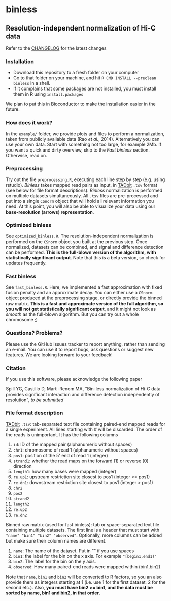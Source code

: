 # binless

## Resolution-independent normalization of Hi-C data

Refer to the [CHANGELOG](CHANGELOG.md) for the latest changes

### Installation

* Download this repository to a fresh folder on your computer
* Go to that folder on your machine, and hit `R CMD INSTALL --preclean binless`
  in a shell.
* If it complains that some packages are not installed, you must install them in
  R using `install.packages`

We plan to put this in Bioconductor to make the installation easier in the
future.

### How does it work?

In the `example/` folder, we provide plots and files to perform a normalization,
taken from publicly available data (Rao *et al.*, 2014). Alternatively you can
use your own data.  Start with something not too large, for example 2Mb. If you
want a quick and dirty overview, skip to the *Fast binless* section. Otherwise,
read on.

### Preprocessing

Try out the file `preprocessing.R`, executing each line step by step (e.g.
using rstudio). *Binless* takes mapped read pairs as input, in
[TADbit](https://3dgenomes.github.io/TADbit/index.html) `.tsv` format (see below
for file format descriptions). *Binless* normalization is performed on multiple
datasets simultaneously. All `.tsv` files are pre-processed and put into a
single `CSnorm` object that will hold all relevant information you need. At this
point, you will also be able to visualize your data using our **base-resolution
(arrows) representation**.

### Optimized binless

See `optimized_binless.R`. The resolution-independent normalization is performed
on the `CSnorm` object you built at the previous step. Once normalized, datasets
can be combined, and signal and difference detection can be performed.  **This
is the full-blown version of the algorithm, with statistically
significant output**. Note that this is a beta version, so check for updates
frequently.

### Fast binless

See `fast_binless.R`. Here, we implemented a fast approximation with fixed
fusion penalty and an approximate decay. You can either use a `CSnorm` object
produced at the preprocessing stage, or directly provide the binned raw matrix.
**This is a fast and approximate version of the full algorithm, so you will not
get statistically significant output**, and it might not look as *smooth* as the
full-blown algorithm. But you can try out a whole chromosome ;)

### Questions? Problems?

Please use the GitHub issues tracker to report anything, rather than
sending an e-mail. You can use it to report bugs, ask questions or suggest new
features. We are looking forward to your feedback!

### Citation

If you use this software, please acknowledge the following paper

Spill YG, Castillo D, Marti-Renom MA, "Bin-less normalization of Hi-C data
provides significant interaction and difference detection independently of
resolution", *to be submitted*

### File format description

[TADbit](https://3dgenomes.github.io/TADbit/index.html) `.tsv`: tab-separated
text file containing paired-end mapped reads for a single experiment. All lines
starting with # will be discarded. The order of the reads is unimportant. It has
the following columns
1. `id`: ID of the mapped pair (alphanumeric without spaces)
1. `chr1`: chromosome of read 1 (alphanumeric without spaces)
1. `pos1`: position of the 5' end of read 1 (integer)
1. `strand1`: whether the read maps on the forward (1) or reverse (0)
     direction
1. `length1`: how many bases were mapped (integer)
1. `re.up1`: upstream restriction site closest to pos1 (integer <= pos1)
1. `re.dn1`: downstream restriction site closest to pos1 (integer > pos1)
1. `chr2`
1. `pos2`
1. `strand2`
1. `length2`
1. `re.up2`
1. `re.dn2`

Binned raw matrix (used for fast binless): tab or space-separated text file
containing multiple datasets. The first line is a header that must start with
`"name" "bin1" "bin2" "observed"`. Optionally, more columns can be added but
make sure their column names are different.
1. `name`: The name of the dataset. Put in "" if you use spaces
1. `bin1`: the label for the bin on the x axis. For example `"[begin1,end1)"`
1. `bin2`: The label for the bin on the y axis.
1. `observed`: How many paired-end reads were mapped within (bin1,bin2)

Note that `name`, `bin1` and `bin2` will be converted to R factors, so you an also
provide them as integers starting at 1 (i.e. use 1 for the first dataset, 2 for the second etc.).
Also, **you must have bin2 >= bin1, and the data must be sorted by name, bin1 and bin2, in that order**.





